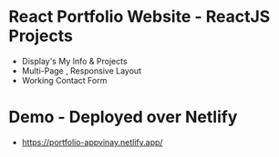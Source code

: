 # React Portfolio Website - ReactJS Projects

- Display's My Info & Projects
- Multi-Page , Responsive Layout
- Working Contact Form

# Demo - Deployed over Netlify

- https://portfolio-appvinay.netlify.app/

